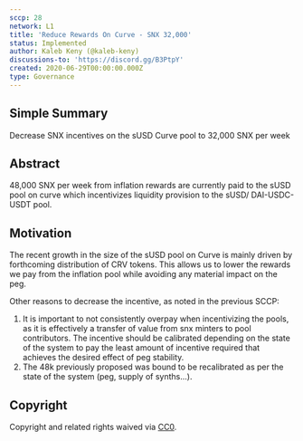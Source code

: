 ```yaml
---
sccp: 28
network: L1
title: 'Reduce Rewards On Curve - SNX 32,000'
status: Implemented
author: Kaleb Keny (@kaleb-keny)
discussions-to: 'https://discord.gg/B3PtpY'
created: 2020-06-29T00:00:00.000Z
type: Governance
---
```


## Simple Summary

<!--"If you can't explain it simply, you don't understand it well enough." Provide a simplified and layman-accessible explanation of the SCCP.-->

Decrease SNX incentives on the sUSD Curve pool to 32,000 SNX per week

## Abstract

<!--A short (~200 word) description of the variable change proposed.-->

48,000 SNX per week from inflation rewards are currently paid to the sUSD pool on curve which incentivizes liquidity provision to the sUSD/ DAI-USDC-USDT pool.

## Motivation

<!--The motivation is critical for SCCPs that want to update variables within Synthetix. It should clearly explain why the existing variable is not incentive aligned. SCCP submissions without sufficient motivation may be rejected outright.-->

The recent growth in the size of the sUSD pool on Curve is mainly driven by forthcoming distribution of CRV tokens. This allows us to lower the rewards we pay from the inflation pool while avoiding any material impact on the peg.

Other reasons to decrease the incentive, as noted in the previous SCCP:

1. It is important to not consistently overpay when incentivizing the pools, as it is effectively a transfer of value from snx minters to pool contributors. The incentive should be calibrated depending on the state of the system to pay the least amount of incentive required that achieves the desired effect of peg stability.
2. The 48k previously proposed was bound to be recalibrated as per the state of the system (peg, supply of synths...).

## Copyright

Copyright and related rights waived via [CC0](https://creativecommons.org/publicdomain/zero/1.0/).
